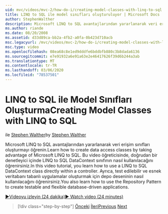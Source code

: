 ```yaml
---
uid: mvc/videos/mvc-2/how-do-i/creating-model-classes-with-linq-to-sql
title: LINQ to SQL ile model sınıfları oluşturuluyor | Microsoft Docs
author: StephenWalther
description: Microsoft LINQ to SQL avantajlarından yararlanarak veri erişim sınıfları oluşturmayı öğrenin. Bu video öğreticisinde LINQ to SQL DataContext kullanmayı öğreneceksiniz...
ms.author: riande
ms.date: 08/20/2008
ms.assetid: d33d89ca-bb2a-4fb2-a0fa-0b423d710acb
msc.legacyurl: /mvc/videos/mvc-2/how-do-i/creating-model-classes-with-linq-to-sql
msc.type: video
ms.openlocfilehash: 08ea68c8e1ed9dddfe6bddbfb880c3b8dada6136
ms.sourcegitcommit: e7e91932a6e91a63e2e46417626f39d6b244a3ab
ms.translationtype: MT
ms.contentlocale: tr-TR
ms.lasthandoff: 03/06/2020
ms.locfileid: "78537501"
---
```

# <a name="creating-model-classes-with-linq-to-sql"></a><span data-ttu-id="8268c-104">LINQ to SQL ile Model Sınıfları Oluşturma</span><span class="sxs-lookup"><span data-stu-id="8268c-104">Creating Model Classes with LINQ to SQL</span></span>

<span data-ttu-id="8268c-105">ile [Stephen Walther](https://github.com/StephenWalther)</span><span class="sxs-lookup"><span data-stu-id="8268c-105">by [Stephen Walther](https://github.com/StephenWalther)</span></span>

<span data-ttu-id="8268c-106">Microsoft LINQ to SQL avantajlarından yararlanarak veri erişim sınıfları oluşturmayı öğrenin.</span><span class="sxs-lookup"><span data-stu-id="8268c-106">Learn how to create data access classes by taking advantage of Microsoft LINQ to SQL.</span></span> <span data-ttu-id="8268c-107">Bu video öğreticisinde, doğrudan bir denetleyici içinde LINQ to SQL DataContext sınıfının nasıl kullanılacağını öğrenirsiniz.</span><span class="sxs-lookup"><span data-stu-id="8268c-107">In this video tutorial, you learn how to use a LINQ to SQL DataContext class directly within a controller.</span></span> <span data-ttu-id="8268c-108">Ayrıca, test edilebilir ve esnek veritabanı tabanlı uygulamalar oluşturmak için depo deseninin nasıl kullanılacağını öğrenirsiniz.</span><span class="sxs-lookup"><span data-stu-id="8268c-108">You also learn how to use the Repository Pattern to create testable and flexible database-driven applications.</span></span>

[<span data-ttu-id="8268c-109">&#9654;Videoyu izleyin (24 dakika)</span><span class="sxs-lookup"><span data-stu-id="8268c-109">&#9654; Watch video (24 minutes)</span></span>](https://channel9.msdn.com/Blogs/ASP-NET-Site-Videos/creating-model-classes-with-linq-to-sql)

> [!div class="step-by-step"]
> <span data-ttu-id="8268c-110">[Önceki](creating-custom-html-helpers.md)
> [İleri](displaying-a-table-of-database-data.md)</span><span class="sxs-lookup"><span data-stu-id="8268c-110">[Previous](creating-custom-html-helpers.md)
[Next](displaying-a-table-of-database-data.md)</span></span>
